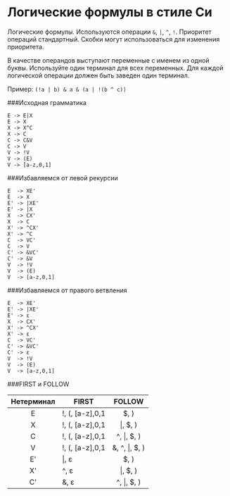 Логические формулы в стиле Си
===
Логические формулы. Используются операции `&`, `|`, `^`, `!`. Приоритет операций стандартный. Скобки могут использоваться для изменения приоритета.

В качестве операндов выступают переменные с именем из одной буквы. Используйте один терминал для всех переменных. Для каждой логической операции должен быть заведен один терминал.

Пример: `(!a | b) & a & (a | !(b ^ c))`

###Исходная грамматика
```
E -> E|X
E -> X
X -> X^C
X -> C
C -> C&V
C -> V
V -> !V
V -> (E)
V -> [a-z,0,1]
```
###Избавляемся от левой рекурсии
```
E  -> XE'
E  -> X
E' -> |XE'
E' -> |X
X  -> CX'
X  -> C
X' -> ^CX'
X' -> ^C
C  -> VC'
C  -> V
C' -> &VC'
C' -> &V
V  -> !V
V  -> (E)
V  -> [a-z,0,1]
```
###Избавляемся от правого ветвления
```
E  -> XE'
E' -> |XE'
E' -> ε
X  -> CX'
X' -> ^CX'
X' -> ε
C  -> VC'
C' -> &VC'
C' -> ε
V  -> !V
V  -> (E)
V  -> [a-z,0,1]
```

###FIRST и FOLLOW

Нетерминал | FIRST             | FOLLOW
:--------: | -------           | :------:
E          | !, (, \[a-z\],0,1 | $, )
X          | !, (, \[a-z\],0,1 | &#124;, $, )
C          | !, (, \[a-z\],0,1 | ^, &#124;, $, )
V          | !, (, \[a-z\],0,1 | &, ^, &#124;, $, )
E'         | &#124;, ε         | $, )
X'         | ^, ε              | &#124;, $, )
C'         | &, ε              | ^, &#124;, $, )
